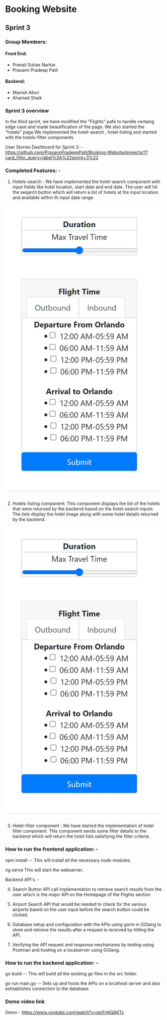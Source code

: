 # Booking Website

## Sprint 3

### Group Members:
#### Front End:
- Pranali Suhas Narkar
- Prasann Pradeep Patil
#### Backend:
- Manish Alluri
- Ahamad Shaik


### Sprint 3 overview

In the third sprint, we have modified the "Flights" pafe to handle certaing edge case and made beautification of the page.
We also started the "hotels" page.We implemented the hotel-search , hotel-listing and started with the hotels-filter components. 

 

User Stories Dashboard for Sprint 3: -
https://github.com/PrasannPradeepPatil/Booking-Website/projects/1?card_filter_query=label%3A%22sprint+3%22



### Completed Features: -
1. Hotels-search : We have implemented the hotel-search component with input fields like hotel location, start date and end date. The user will hit the seqarch button which will return a list of hotels at the input location and available within th input date range.

![Hotel-Search Component](/Images/flight-listing-filter.PNG)

2. Hotels-listing component: This component displays the list of the hotels that were returned by the backend based on the 
hotel-search inputs. The lists display the hotel image along with some hotel details returned by the backend.

![Hotel-Search Component](/Images/flight-listing-filter.PNG)

3. Hotel-filter component : We have started the implementation of hotel filter component. This component sends some filter details to the backend which will return the hotel lists satisfying the filter criteria.


### How to run the frontend application: -
npm install
-- This will install all the necessary node modules.

ng serve
This will start the webserver.

Backend API's: -

4. Search Button API call implementation to retrieve search results from the user which is the major API on the Homepage of the Flights section

5. Airport Search API that would be needed to check for the various airports based on the user input before the search button could be clicked.

6. Database setup and configuration with the APIs using gorm in GOlang to store and retrieve the results after a request is received by hitting the API.

7. Verifying the API request and response mechanisms by testing using Postman and hosting on a localserver using GOlang.

### How to run the backend application: -
go build
-- This will build all the existing go files in the src folder.

go run main.go
-- Sets up and hosts the APIs on a localhost server and also eshtablishes connection to the database.


### Demo video link
Demo - https://www.youtube.com/watch?v=iezFnKQA6Ts

